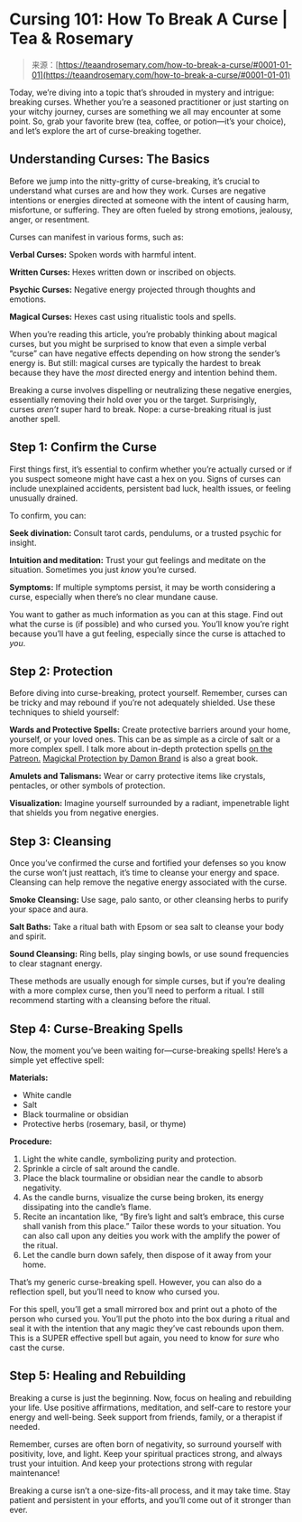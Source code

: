<!--yml
category: 未分类
date: 2024-06-12 18:23:19
-->

# Cursing 101: How To Break A Curse | Tea & Rosemary

> 来源：[https://teaandrosemary.com/how-to-break-a-curse/#0001-01-01](https://teaandrosemary.com/how-to-break-a-curse/#0001-01-01)

Today, we’re diving into a topic that’s shrouded in mystery and intrigue: breaking curses. Whether you’re a seasoned practitioner or just starting on your witchy journey, curses are something we all may encounter at some point. So, grab your favorite brew (tea, coffee, or potion—it’s your choice), and let’s explore the art of curse-breaking together.

## **Understanding Curses: The Basics**

Before we jump into the nitty-gritty of curse-breaking, it’s crucial to understand what curses are and how they work. Curses are negative intentions or energies directed at someone with the intent of causing harm, misfortune, or suffering. They are often fueled by strong emotions, jealousy, anger, or resentment.

Curses can manifest in various forms, such as:

**Verbal Curses:** Spoken words with harmful intent.

**Written Curses:** Hexes written down or inscribed on objects.

**Psychic Curses:** Negative energy projected through thoughts and emotions.

**Magical Curses:** Hexes cast using ritualistic tools and spells.

When you’re reading this article, you’re probably thinking about magical curses, but you might be surprised to know that even a simple verbal “curse” can have negative effects depending on how strong the sender’s energy is. But still: magical curses are typically the hardest to break because they have the *most* directed energy and intention behind them.

Breaking a curse involves dispelling or neutralizing these negative energies, essentially removing their hold over you or the target. Surprisingly, curses *aren’t* super hard to break. Nope: a curse-breaking ritual is just another spell.

## **Step 1: Confirm the Curse**

First things first, it’s essential to confirm whether you’re actually cursed or if you suspect someone might have cast a hex on you. Signs of curses can include unexplained accidents, persistent bad luck, health issues, or feeling unusually drained.

To confirm, you can:

**Seek divination:** Consult tarot cards, pendulums, or a trusted psychic for insight.

**Intuition and meditation:** Trust your gut feelings and meditate on the situation. Sometimes you just *know* you’re cursed.

**Symptoms:** If multiple symptoms persist, it may be worth considering a curse, especially when there’s no clear mundane cause.

You want to gather as much information as you can at this stage. Find out what the curse is (if possible) and who cursed you. You’ll know you’re right because you’ll have a gut feeling, especially since the curse is attached to *you*.

## **Step 2: Protection**

Before diving into curse-breaking, protect yourself. Remember, curses can be tricky and may rebound if you’re not adequately shielded. Use these techniques to shield yourself:

**Wards and Protective Spells:** Create protective barriers around your home, yourself, or your loved ones. This can be as simple as a circle of salt or a more complex spell. I talk more about in-depth protection spells [on the Patreon.](https://www.patreon.com/teaandrosemary) [Magickal Protection by Damon Brand](https://rstyle.me/+acHmOYxiUfgdsMgs0iNPng) is also a great book.

**Amulets and Talismans:** Wear or carry protective items like crystals, pentacles, or other symbols of protection.

**Visualization:** Imagine yourself surrounded by a radiant, impenetrable light that shields you from negative energies.

## **Step 3: Cleansing**

Once you’ve confirmed the curse and fortified your defenses so you know the curse won’t just reattach, it’s time to cleanse your energy and space. Cleansing can help remove the negative energy associated with the curse.

**Smoke Cleansing:** Use sage, palo santo, or other cleansing herbs to purify your space and aura.

**Salt Baths:** Take a ritual bath with Epsom or sea salt to cleanse your body and spirit.

**Sound Cleansing:** Ring bells, play singing bowls, or use sound frequencies to clear stagnant energy.

These methods are usually enough for simple curses, but if you’re dealing with a more complex curse, then you’ll need to perform a ritual. I still recommend starting with a cleansing before the ritual.

## **Step 4: Curse-Breaking Spells**

Now, the moment you’ve been waiting for—curse-breaking spells! Here’s a simple yet effective spell:

**Materials:**

*   White candle
*   Salt
*   Black tourmaline or obsidian
*   Protective herbs (rosemary, basil, or thyme)

**Procedure:**

1.  Light the white candle, symbolizing purity and protection.
2.  Sprinkle a circle of salt around the candle.
3.  Place the black tourmaline or obsidian near the candle to absorb negativity.
4.  As the candle burns, visualize the curse being broken, its energy dissipating into the candle’s flame.
5.  Recite an incantation like, “By fire’s light and salt’s embrace, this curse shall vanish from this place.” Tailor these words to your situation. You can also call upon any deities you work with the amplify the power of the ritual.
6.  Let the candle burn down safely, then dispose of it away from your home.

That’s my generic curse-breaking spell. However, you can also do a reflection spell, but you’ll need to know who cursed you.

For this spell, you’ll get a small mirrored box and print out a photo of the person who cursed you. You’ll put the photo into the box during a ritual and seal it with the intention that any magic they’ve cast rebounds upon them. This is a SUPER effective spell but again, you need to know for *sure* who cast the curse.

## **Step 5: Healing and Rebuilding**

Breaking a curse is just the beginning. Now, focus on healing and rebuilding your life. Use positive affirmations, meditation, and self-care to restore your energy and well-being. Seek support from friends, family, or a therapist if needed.

Remember, curses are often born of negativity, so surround yourself with positivity, love, and light. Keep your spiritual practices strong, and always trust your intuition. And keep your protections strong with regular maintenance! 

Breaking a curse isn’t a one-size-fits-all process, and it may take time. Stay patient and persistent in your efforts, and you’ll come out of it stronger than ever.